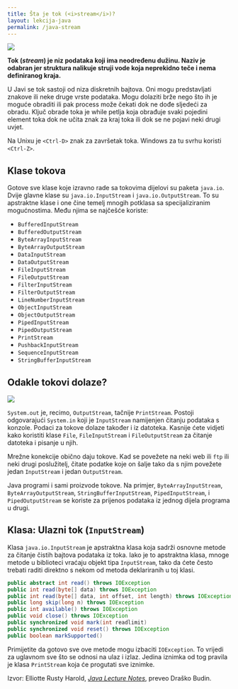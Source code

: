 ```yaml
---
title: Šta je tok (<i>stream</i>)?
layout: lekcija-java
permalink: /java-stream
---
```


![](https://i.stack.imgur.com/5WrVE.png)

**Tok (*stream*) je niz podataka koji ima neodređenu dužinu. Naziv je odabran jer struktura nalikuje struji vode koja neprekidno teče i nema definiranog kraja.**

U Javi se tok sastoji od niza diskretnih bajtova. Oni mogu predstavljati znakove ili neke druge vrste podataka. Mogu dolaziti brže nego što ih je moguće obraditi ili pak process može čekati dok ne dođe sljedeći za obradu. Ključ obrade toka je while petlja koja obrađuje svaki pojedini element toka dok ne učita znak za kraj toka ili dok se ne pojavi neki drugi uvjet.

Na Unixu je `<Ctrl-D>` znak za završetak toka. Windows za tu svrhu koristi `<Ctrl-Z>`.

## Klase tokova

Gotove sve klase koje izravno rade sa tokovima dijelovi su paketa `java.io`. Dvije glavne klase su `java.io.InputStream` i `java.io.OutputStream`. To su apstraktne klase i one čine temelj mnogih potklasa sa specijaliziranim mogućnostima. Među njima se najčešće koriste:

- `BufferedInputStream`
- `BufferedOutputStream`
- `ByteArrayInputStream`
- `ByteArrayOutputStream`
- `DataInputStream`
- `DataOutputStream`
- `FileInputStream`
- `FileOutputStream`
- `FilterInputStream`
- `FilterOutputStream`
- `LineNumberInputStream`
- `ObjectInputStream`
- `ObjectOutputStream`
- `PipedInputStream`
- `PipedOutputStream`
- `PrintStream`
- `PushbackInputStream`
- `SequenceInputStream`
- `StringBufferInputStream`

## Odakle tokovi dolaze?

![](https://www.exclamationlabs.com/blog/content/images/2016/06/toptal-blog-image-1439305042670-c31198c149c1eb8c8d49d32bc8bc9a9e-2.jpg)

`System.out` je, recimo, `OutputStream`, tačnije `PrintStream`. Postoji odgovarajući `System.in` koji je `InputStream` namijenjen čitanju podataka s konzole. Podaci za tokove dolaze također i iz datoteka. Kasnije ćete vidjeti kako koristiti klase `File`, `FileInputStream` i `FileOutputStream` za čitanje datoteka i pisanje u njih.

Mrežne konekcije obično daju tokove. Kad se povežete na neki web ili `ftp` ili neki drugi poslužitelj, čitate podatke koje on šalje tako da s njim povežete jedan `InputStream` i jedan `OutputStream`.

Java programi i sami proizvode tokove. Na primjer, `ByteArrayInputStream`, `ByteArrayOutputStream`, `StringBufferInputStream`, `PipedInputStream`, i `PipedOutputStream` se koriste za prijenos podataka iz jednog dijela programa u drugi.

## Klasa: Ulazni tok (`InputStream`)

Klasa `java.io.InputStream` je apstraktna klasa koja sadrži osnovne metode za čitanje čistih bajtova podataka iz toka. Iako je to apstraktna klasa, mnoge metode u biblioteci vraćaju objekt tipa `InputStream`, tako da ćete često trebati raditi direktno s nekom od metoda deklariranih u toj klasi.

```java
public abstract int read() throws IOException
public int read(byte[] data) throws IOException
public int read(byte[] data, int offset, int length) throws IOException
public long skip(long n) throws IOException
public int available() throws IOException
public void close() throws IOException
public synchronized void mark(int readlimit)
public synchronized void reset() throws IOException
public boolean markSupported()
```

Primijetite da gotovo sve ove metode mogu izbaciti `IOException`. To vrijedi za uglavnom sve što se odnosi na ulaz i izlaz. Jedina iznimka od tog pravila je klasa `PrintStream` koja će progutati sve iznimke.


Izvor: Elliotte Rusty Harold, *[Java Lecture Notes](//www.cafeaulait.org/course/index.html)*, preveo Draško Budin.
